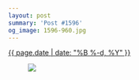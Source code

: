 ```yaml
---
layout: post
summary: 'Post #1596'
og_image: 1596-960.jpg
---
```


<p>
 <time>
  <a href="/1596">
   {{ page.date | date: "%B %-d, %Y" }}
  </a>
 </time>
 <a href="/1596">
  <figure data-taken="2/18/2022">
   <img sizes="(min-width: 700px) 50vw, calc(100vw - 2rem)" src="{{ site.assets_url }}/1596-480.jpg" srcset="{{ site.assets_url }}/1596-240.jpg 240w, {{ site.assets_url }}/1596-480.jpg 480w, {{ site.assets_url }}/1596-720.jpg 720w, {{ site.assets_url }}/1596-960.jpg 960w"/>
  </figure>
 </a>
</p>
